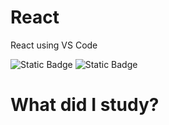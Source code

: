 # React
React using VS Code

  ![Static Badge](https://img.shields.io/badge/-React-A8B9CC?logo=react)
  ![Static Badge](https://img.shields.io/badge/-Visual%20Studio%20Code-007ACC?logo=visualstudiocode)

# What did I study?